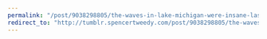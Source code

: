 ```yaml
---
permalink: "/post/9038298805/the-waves-in-lake-michigan-were-insane-last"
redirect_to: "http://tumblr.spencertweedy.com/post/9038298805/the-waves-in-lake-michigan-were-insane-last"
---
```

